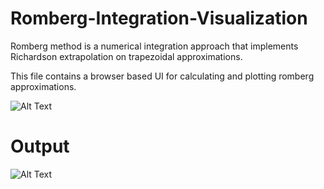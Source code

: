# Romberg-Integration-Visualization

Romberg method is a numerical integration approach that implements Richardson extrapolation on trapezoidal approximations.

This file contains a browser based UI for calculating and plotting romberg approximations. 

![Alt Text](https://slideplayer.com/slide/4239984/14/images/24/Generalize+to+get+Romberg+Table.jpg)

# Output

![Alt Text](https://media.giphy.com/media/YckO16xYmbUqLcNdfn/source.gif)
